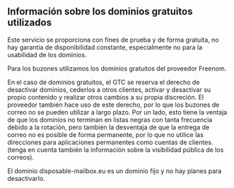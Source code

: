 ## Información sobre los dominios gratuitos utilizados

Este servicio se proporciona con fines de prueba y de forma gratuita, no hay garantía de disponibilidad constante, especialmente no para la usabilidad de los dominios.

Para los buzones utilizamos los dominios gratuitos del proveedor Freenom.

En el caso de dominios gratuitos, el GTC se reserva el derecho de desactivar dominios, cederlos a otros clientes, activar y desactivar su propio contenido y realizar otros cambios a su propia discreción.
El proveedor también hace uso de este derecho, por lo que los buzones de correo no se pueden utilizar a largo plazo.
Por un lado, esto tiene la ventaja de que los dominios no terminan en listas negras con tanta frecuencia debido a la rotación, pero también la desventaja de que la entrega de correo no es posible de forma permanente, por lo que no utilice las direcciones para aplicaciones permanentes como cuentas de clientes. (tenga en cuenta también la información sobre la visibilidad pública de los correos).




El dominio disposable-mailbox.eu es un dominio fijo y no hay planes para desactivarlo.
